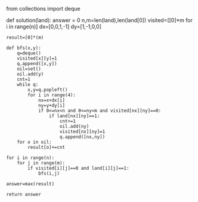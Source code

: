 from collections import deque

def solution(land):
    answer = 0
    n,m=len(land),len(land[0])
    visited=[[0]*m for i in range(n)]
    dx=[0,0,1,-1]
    dy=[1,-1,0,0]
    
    result=[0]*(m)
    
    def bfs(x,y):
        q=deque()
        visited[x][y]=1
        q.append([x,y])
        oil=set()
        oil.add(y)
        cnt=1
        while q:
            x,y=q.popleft()
            for i in range(4):
                nx=x+dx[i]
                ny=y+dy[i]
                if 0<=nx<n and 0<=ny<m and visited[nx][ny]==0:
                    if land[nx][ny]==1:
                        cnt+=1
                        oil.add(ny)
                        visited[nx][ny]=1
                        q.append([nx,ny])
        for o in oil:
            result[o]+=cnt
            
    for i in range(n):
        for j in range(m):
            if visited[i][j]==0 and land[i][j]==1:
                bfs(i,j)
                
    answer=max(result)
                        
    return answer